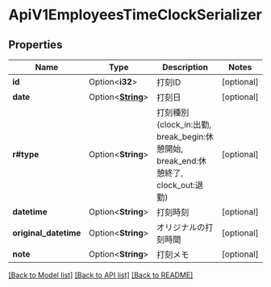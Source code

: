 # ApiV1EmployeesTimeClockSerializer

## Properties

Name | Type | Description | Notes
------------ | ------------- | ------------- | -------------
**id** | Option<**i32**> | 打刻ID | [optional]
**date** | Option<[**String**](string.md)> | 打刻日 | [optional]
**r#type** | Option<**String**> | 打刻種別(clock_in:出勤, break_begin:休憩開始, break_end:休憩終了, clock_out:退勤) | [optional]
**datetime** | Option<**String**> | 打刻時刻 | [optional]
**original_datetime** | Option<**String**> | オリジナルの打刻時間 | [optional]
**note** | Option<**String**> | 打刻メモ | [optional]

[[Back to Model list]](../README.md#documentation-for-models) [[Back to API list]](../README.md#documentation-for-api-endpoints) [[Back to README]](../README.md)


